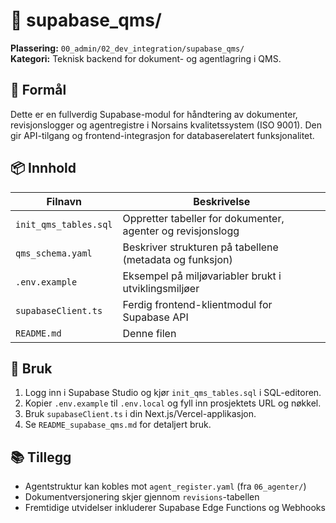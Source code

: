 
# 📁 supabase_qms/

**Plassering:** `00_admin/02_dev_integration/supabase_qms/`  
**Kategori:** Teknisk backend for dokument- og agentlagring i QMS.

## 📐 Formål

Dette er en fullverdig Supabase-modul for håndtering av dokumenter, revisjonslogger og agentregistre i Norsains kvalitetssystem (ISO 9001). Den gir API-tilgang og frontend-integrasjon for databaserelatert funksjonalitet.

## 📦 Innhold

| Filnavn              | Beskrivelse |
|----------------------|-------------|
| `init_qms_tables.sql` | Oppretter tabeller for dokumenter, agenter og revisjonslogg |
| `qms_schema.yaml`     | Beskriver strukturen på tabellene (metadata og funksjon) |
| `.env.example`        | Eksempel på miljøvariabler brukt i utviklingsmiljøer |
| `supabaseClient.ts`   | Ferdig frontend-klientmodul for Supabase API |
| `README.md`           | Denne filen |

## 🚀 Bruk

1. Logg inn i Supabase Studio og kjør `init_qms_tables.sql` i SQL-editoren.
2. Kopier `.env.example` til `.env.local` og fyll inn prosjektets URL og nøkkel.
3. Bruk `supabaseClient.ts` i din Next.js/Vercel-applikasjon.
4. Se `README_supabase_qms.md` for detaljert bruk.

## 📚 Tillegg

- Agentstruktur kan kobles mot `agent_register.yaml` (fra `06_agenter/`)
- Dokumentversjonering skjer gjennom `revisions`-tabellen
- Fremtidige utvidelser inkluderer Supabase Edge Functions og Webhooks

